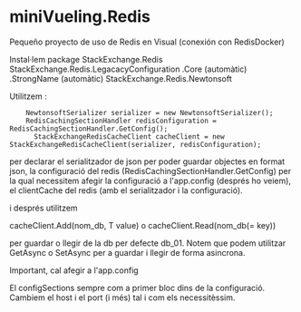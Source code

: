 # miniVueling.Redis
Pequeño proyecto de uso de Redis en Visual (conexión con RedisDocker)

Instal·lem package
	StackExchange.Redis
	StackExchange.Redis.LegacacyConfiguration
		                 .Core        (automàtic)
		                 .StrongName  (automàtic)
	StackExchange.Redis.Newtonsoft

Utilitzem :

        NewtonsoftSerializer serializer = new NewtonsoftSerializer();
        RedisCachingSectionHandler redisConfiguration = RedisCachingSectionHandler.GetConfig();
	      StackExchangeRedisCacheClient cacheClient = new StackExchangeRedisCacheClient(serializer, redisConfiguration);

per declarar
el serialitzador de json per poder guardar objectes en format json,
la configuració del redis (RedisCachingSectionHandler.GetConfig) per la qual necessitem afegir la configuració a l'app.config (després ho veiem),
el clientCache del redis (amb el serialitzador i la configuració).

i després utilitzem 

cacheClient.Add<T>(nom_db, T value) o 
cacheClient.Read<T>(nom_db(= key)) 

per guardar o llegir de la db per defecte db_01. Notem que podem utilitzar GetAsync o SetAsync per a guardar i llegir de forma asincrona.


Important, cal afegir a l'app.config 

  <configSections>
    <section name="redisCacheClient" type="StackExchange.Redis.Extensions.LegacyConfiguration.RedisCachingSectionHandler, StackExchange.Redis.Extensions.LegacyConfiguration" />
  </configSections>
  
  <redisCacheClient allowAdmin="true" ssl="false" connectTimeout="5000" database="0">
    <hosts>
      <add host="192.168.99.100" cachePort="6379"/>
    </hosts>
  </redisCacheClient>

El configSections sempre com a primer bloc dins de la configuració.
Cambiem el host i el port (i més) tal i com els necessitèssim.
